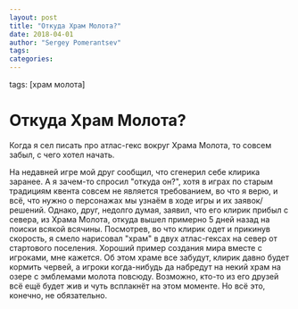 ```yaml
---
layout: post
title: "Откуда Храм Молота?"
date: 2018-04-01
author: "Sergey Pomerantsev"
tags:
categories:
---
```

tags: [храм молота]

# Откуда Храм Молота?

Когда я сел писать про атлас-гекс вокруг Храма Молота, то совсем забыл, с чего хотел начать. 
 
На недавней игре мой друг сообщил, что сгенерил себе клирика заранее. А я зачем-то спросил "откуда он?", хотя в играх по старым традициям квента совсем не является требованием, во что я верю, и всё, что нужно о персонажах мы узнаём в ходе игры и их заявок/решений. Однако, друг, недолго думая, заявил, что его клирик прибыл с севера, из Храма Молота, откуда вышел примерно 5 дней назад на поиски всякой всячины. Посмотрев, во что клирик одет и прикинув скорость, я смело нарисовал "храм" в двух атлас-гексах на север от стартового поселения. Хороший пример создания мира вместе с игроками, мне кажется. Об этом храме все забудут, клирик давно будет кормить червей, а игроки когда-нибудь да набредут на некий храм на озере с эмблемами молота повсюду. Возможно, кто-то из его друзей всё ещё будет жив и чуть всплакнёт на этом моменте. Но всё это, конечно, не обязательно.

